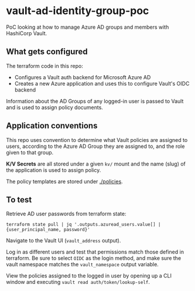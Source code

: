# vault-ad-identity-group-poc

PoC looking at how to manage Azure AD groups and members with HashiCorp Vault.

## What gets configured

The terraform code in this repo:

* Configures a Vault auth backend for Microsoft Azure AD
* Creates a new Azure application and uses this to configure Vault's OIDC backend

Information about the AD Groups of any logged-in user is passed to Vault and is used to assign policy documents.

## Application conventions

This repo uses convention to determine what Vault policies are assigned to users, according to the Azure AD Group they are assigned to,
and the role given to that group.

**K/V Secrets** are all stored under a given `kv/` mount and the name (slug) of the application is used to assign policy.  

The policy templates are stored under [./policies](./policies/).

## To test

Retrieve AD user passwords from terraform state:

`terraform state pull | jq '.outputs.azuread_users.value[] | {user_principal_name, password}'`

Navigate to the Vault UI (`vault_address` output).

Log in as different users and test that permissions match those defined in terraform.  Be sure to select `OIDC` as the login method, and make sure 
the vault namespace matches the `vault_namespace` output variable.

View the policies assigned to the logged in user by opening up a CLI window and executing `vault read auth/token/lookup-self`.
